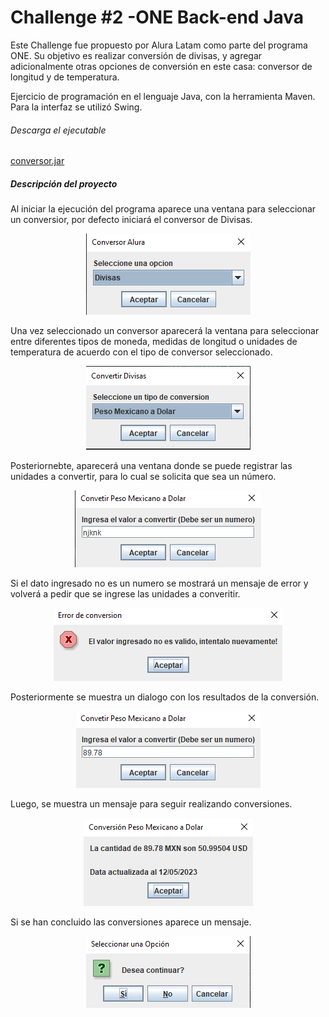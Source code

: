 # Challenge #2 -ONE Back-end Java

Este Challenge fue propuesto por Alura Latam como parte del programa ONE. Su objetivo es realizar conversión de divisas, y agregar adicionalmente otras opciones de conversión en este casa: conversor de longitud y de temperatura.

Ejercicio de programación en el lenguaje Java, con la herramienta Maven. Para la interfaz se utilizó Swing.

###### Descarga el ejecutable
<a href=".">conversor.jar</a>

##### Descripción del proyecto
Al iniciar la ejecución del programa aparece una ventana para seleccionar un conversior, por defecto iniciará el conversor de Divisas.

<p align="center">
<img src="https://github.com/AnnaCrupz/Challenge2Conversor/blob/main/img/img1.png">
</p>

Una vez seleccionado un conversor aparecerá la ventana para seleccionar entre diferentes tipos de moneda, medidas de longitud o unidades de temperatura de acuerdo con el tipo de conversor seleccionado.

<p align="center">
<img src="https://github.com/AnnaCrupz/Challenge2Conversor/blob/main/img/img2.png">
</p>

Posteriornebte, aparecerá una ventana donde se puede registrar las unidades a convertir, para lo cual se solicita que sea un número.
<p align="center">
<img src="https://github.com/AnnaCrupz/Challenge2Conversor/blob/main/img/img3.png">
</p>

Si el dato ingresado no es un numero se mostrará un mensaje de error y volverá a pedir que se ingrese las unidades a converitir.
<p align="center">
<img src="https://github.com/AnnaCrupz/Challenge2Conversor/blob/main/img/img4.png">
</p>

Posteriormente se muestra un dialogo con los resultados de la conversión.
<p align="center">
<img src="https://github.com/AnnaCrupz/Challenge2Conversor/blob/main/img/img5.png">
</p>
Luego, se muestra un mensaje para seguir realizando conversiones.
<p align="center">
<img src="https://github.com/AnnaCrupz/Challenge2Conversor/blob/main/img/img6.png">
</p>
Si se han concluido las conversiones aparece un mensaje.
<p align="center">
<img src="https://github.com/AnnaCrupz/Challenge2Conversor/blob/main/img/img7.png">
</p>
